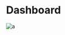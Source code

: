 # Dashboard


![a](https://user-images.githubusercontent.com/52322066/67160500-0c9c4c80-f36f-11e9-84a8-6d3acc8cd091.png)
